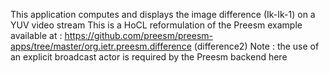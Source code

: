 This application computes and displays the image difference (Ik-Ik-1) on a YUV video stream
This is a HoCL reformulation of the Preesm example available at :
   https://github.com/preesm/preesm-apps/tree/master/org.ietr.preesm.difference (difference2)
Note : the use of an explicit broadcast actor is required by the Preesm backend here
